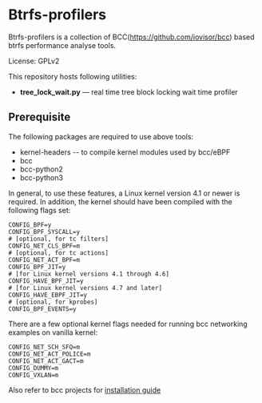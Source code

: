 Btrfs-profilers
===============

Btrfs-profilers is a collection of BCC(https://github.com/iovisor/bcc) based
btrfs performance analyse tools.

License: GPLv2

This repository hosts following utilities:
* **tree_lock_wait.py** &mdash; real time tree block locking wait time profiler

Prerequisite
------------
The following packages are required to use above tools:

* kernel-headers -- to compile kernel modules used by bcc/eBPF
* bcc
* bcc-python2
* bcc-python3

In general, to use these features, a Linux kernel version 4.1 or newer is
required. In addition, the kernel should have been compiled with the following
flags set:

```
CONFIG_BPF=y
CONFIG_BPF_SYSCALL=y
# [optional, for tc filters]
CONFIG_NET_CLS_BPF=m
# [optional, for tc actions]
CONFIG_NET_ACT_BPF=m
CONFIG_BPF_JIT=y
# [for Linux kernel versions 4.1 through 4.6]
CONFIG_HAVE_BPF_JIT=y
# [for Linux kernel versions 4.7 and later]
CONFIG_HAVE_EBPF_JIT=y
# [optional, for kprobes]
CONFIG_BPF_EVENTS=y
```

There are a few optional kernel flags needed for running bcc networking examples on vanilla kernel:

```
CONFIG_NET_SCH_SFQ=m
CONFIG_NET_ACT_POLICE=m
CONFIG_NET_ACT_GACT=m
CONFIG_DUMMY=m
CONFIG_VXLAN=m
```

Also refer to bcc projects for [installation guide](https://github.com/iovisor/bcc/blob/master/INSTALL.md)
